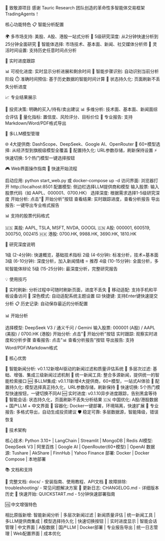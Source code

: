 🙏 致敬源项目
感谢 Tauric Research 团队创造的革命性多智能体交易框架 TradingAgents！


核心功能特色
📋 智能分析配置

🌍 多市场支持: 美股、A股、港股一站式分析
🎯 5级研究深度: 从2分钟快速分析到25分钟全面研究
🤖 智能体选择: 市场技术、基本面、新闻、社交媒体分析师
📅 灵活时间设置: 支持历史任意时间点分析


🚀 实时进度跟踪

📊 可视化进度: 实时显示分析进展和剩余时间
🔄 智能步骤识别: 自动识别当前分析阶段
⏱️ 准确时间预估: 基于历史数据的智能时间计算
💾 状态持久化: 页面刷新不丢失分析进度


📈 专业结果展示

🎯 投资决策: 明确的买入/持有/卖出建议
📊 多维分析: 技术面、基本面、新闻面综合评估
🔢 量化指标: 置信度、风险评分、目标价位
📄 专业报告: 支持Markdown/Word/PDF格式导出


🤖 多LLM模型管理

🌐 4大提供商: DashScope、DeepSeek、Google AI、OpenRouter
🎯 60+模型选择: 从经济型到旗舰级模型全覆盖
💾 配置持久化: URL参数存储，刷新保持设置
⚡ 快速切换: 5个热门模型一键选择按钮


🎮 Web界面操作指南
🚀 快速开始流程

启动应用: python start_web.py 或 docker-compose up -d
访问界面: 浏览器打开 http://localhost:8501
配置模型: 侧边栏选择LLM提供商和模型
输入股票: 输入股票代码（如 AAPL、000001、0700.HK）
选择深度: 根据需求选择1-5级研究深度
开始分析: 点击"🚀 开始分析"按钮
查看结果: 实时跟踪进度，查看分析报告
导出报告: 一键导出专业格式报告


📊 支持的股票代码格式

🇺🇸 美股: AAPL, TSLA, MSFT, NVDA, GOOGL
🇨🇳 A股: 000001, 600519, 300750, 002415
🇭🇰 港股: 0700.HK, 9988.HK, 3690.HK, 1810.HK


🎯 研究深度说明

1级 (2-4分钟): 快速概览，基础技术指标
2级 (4-6分钟): 标准分析，技术+基本面
3级 (6-10分钟): 深度分析，加入新闻情绪 ⭐ 推荐
4级 (10-15分钟): 全面分析，多轮智能体辩论
5级 (15-25分钟): 最深度分析，完整研究报告


💡 使用技巧

🔄 实时刷新: 分析过程中可随时刷新页面，进度不丢失
📱 移动适配: 支持手机和平板设备访问
🎨 深色模式: 自动适配系统主题设置
⌨️ 快捷键: 支持Enter键快速提交分析
📋 历史记录: 自动保存最近的分析配置


📊 开始分析

选择模型: DeepSeek V3 / 通义千问 / Gemini
输入股票: 000001 (A股) / AAPL (美股) / 0700.HK (港股)
开始分析: 点击"🚀 开始分析"按钮
实时跟踪: 观察实时进度和分析步骤
查看报告: 点击"📊 查看分析报告"按钮
导出报告: 支持Word/PDF/Markdown格式


🎯 核心优势

🧠 智能新闻分析: v0.1.12新增AI驱动的新闻过滤和质量评估系统
🔧 多层次过滤: 基础、增强、集成三级新闻过滤机制
📰 统一新闻工具: 整合多源新闻，提供统一的智能检索接口
🆕 多LLM集成: v0.1.11新增4大提供商，60+模型，一站式AI体验
💾 配置持久化: 模型选择真正持久化，URL参数存储，刷新保持
🎯 快速切换: 5个热门模型快速按钮，一键切换不同AI
🆕 实时进度: v0.1.10异步进度跟踪，告别黑盒等待
💾 智能会话: 状态持久化，页面刷新不丢失分析结果
🇨🇳 中国优化: A股/港股数据 + 国产LLM + 中文界面
🐳 容器化: Docker一键部署，环境隔离，快速扩展
📄 专业报告: 多格式导出，自动生成投资建议
🛡️ 稳定可靠: 多层数据源，智能降级，错误恢复


🔧 技术架构

核心技术: Python 3.10+ | LangChain | Streamlit | MongoDB | Redis AI模型: DeepSeek V3 | 阿里百炼 | Google AI | OpenRouter(60+模型) | OpenAI 数据源: Tushare | AkShare | FinnHub | Yahoo Finance 部署: Docker | Docker Compose | 本地部署


📚 文档和支持

📖 完整文档: docs/ - 安装指南、使用教程、API文档
🚨 故障排除: troubleshooting/ - 常见问题解决方案
🔄 更新日志: CHANGELOG.md - 详细版本历史
🚀 快速开始: QUICKSTART.md - 5分钟快速部署指南


🆚 中文增强特色

相比原版新增: 智能新闻分析 | 多层次新闻过滤 | 新闻质量评估 | 统一新闻工具 | 多LLM提供商集成 | 模型选择持久化 | 快速切换按钮 | | 实时进度显示 | 智能会话管理 | 中文界面 | A股数据 | 国产LLM | Docker部署 | 专业报告导出 | 统一日志管理 | Web配置界面 | 成本优化

